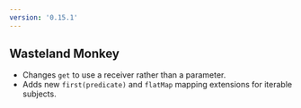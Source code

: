 ```yaml
---
version: '0.15.1'
---
```


## Wasteland Monkey

- Changes `get` to use a receiver rather than a parameter.
- Adds new `first(predicate)` and `flatMap` mapping extensions for iterable subjects.
